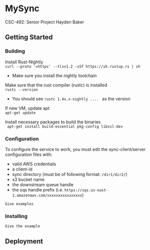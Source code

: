 # MySync

CSC-492: Senior Project
Hayden Baker

## Getting Started

### Building
Install Rust-Nightly  
``` curl --proto '=https' --tlsv1.2 -sSf https://sh.rustup.rs | sh ```  
- Make sure you install the nightly toolchain

Make sure that the rust compiler (rustc) is installed  
``` rustc --version ```  
- You should see ```rustc 1.4x.x-nightly .... ``` as the version

If new VM, update apt  
``` apt-get update ```

Install necessary packages to build the binaries  
``` apt-get install build-essential pkg-config libssl-dev```  

### Configuration
To configure the service to work, you must edit the sync-client/server configuration files with:
- valid AWS credentials
- a client-id
- sync directory (must be of following format: ```/dir1/dir2/```)
- s3 bucket name
- the downstream queue handle
- the sqs handle prefix (i.e. ```https://sqs.us-east-1.amazonaws.com/xxxxxxxxxxxxxxxx```)

```
Give examples
```

### Installing

```
Give the example
```


## Deployment
